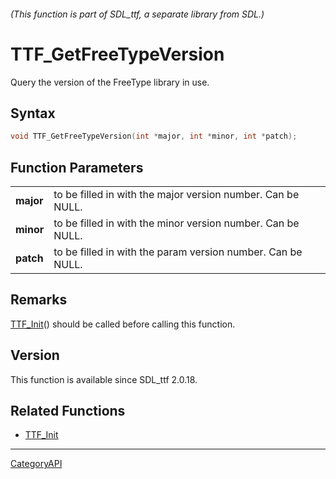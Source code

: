 ###### (This function is part of SDL_ttf, a separate library from SDL.)
# TTF_GetFreeTypeVersion

Query the version of the FreeType library in use.

## Syntax

```c
void TTF_GetFreeTypeVersion(int *major, int *minor, int *patch);

```

## Function Parameters

|               |                                                             |
| ------------- | ----------------------------------------------------------- |
| **major**     | to be filled in with the major version number. Can be NULL. |
| **minor**     | to be filled in with the minor version number. Can be NULL. |
| **patch**     | to be filled in with the param version number. Can be NULL. |

## Remarks

[TTF_Init](TTF_Init.md)() should be called before calling this function.

## Version

This function is available since SDL_ttf 2.0.18.

## Related Functions

* [TTF_Init](TTF_Init.md)

----
[CategoryAPI](CategoryAPI.md)
